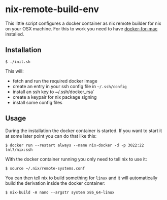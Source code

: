 # nix-remote-build-env

This little script configures a docker container as nix remote builder for nix on your OSX machine. For this to work you need to have [docker-for-mac](https://docs.docker.com/docker-for-mac/) installed.

## Installation

```
$ ./init.sh
```

This will:

* fetch and run the required docker image
* create an entry in your ssh config file in `~/.ssh/config` 
* install an ssh key to ~/.ssh/docker_rsa`
* create a keypair for nix package signing
* install some config files

## Usage

During the installation the docker container is started. If you want to start it at some later point you can do that like this:

```
$ docker run --restart always --name nix-docker -d -p 3022:22 lnl7/nix:ssh
```

With the docker container running you only need to tell nix to use it:

```
$ source ~/.nix/remote-systems.conf
```

You can then tell nix to build something for `linux` and it will automatically build the derivation inside the docker container:

```
$ nix-build -A nano --argstr system x86_64-linux
```
